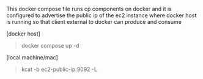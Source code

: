 This docker compose file runs cp components on docker and it is configured to advertise the public ip of the ec2 instance where docker host is running so that client external to docker can produce and consume

[docker host]
> docker compose up -d

[local machine/mac]
> kcat -b ec2-public-ip:9092 -L
